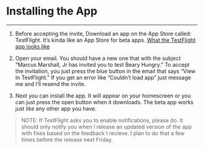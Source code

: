 # Installing the App
---
1. Before accepting the invite, Download an app on the App Store called: TestFlight. It’s kinda like an App Store for beta apps. [What the TestFlight app looks like](https://nie.res.netease.com/r/pic/20190626/0179f775-5bac-43d6-a4d8-17a0dcaf0f60.jpg)

2. Open your email. You should have a new one that with the subject “Marcus Marshall, Jr has invited you to test  Beary Hungry.” To  accept the invitation, you just press the blue button in the email that says “View In TestFlight.” If you get an error like “Couldn’t load app” just message me and I’ll resend the invite. 

3. Next you can install the app. It will appear on your homescreen or you can just press the open button when it downloads. The beta app works just like any other app you have.

> NOTE: If TestFlight asks you to enable notifications, please do. It should only notify you when I release an updated version of the app with fixes based on the feedback I recieve. I plan to do that a few times before the release next Friday.
